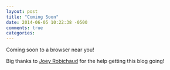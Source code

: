 ```yaml
---
layout: post
title: "Coming Soon"
date: 2014-06-05 10:22:38 -0500
comments: true
categories:
---
```

Coming soon to a browser near you!

<!-- more -->

Big thanks to [Joey Robichaud](https://github.com/JoeRobich) for the help getting this blog going!